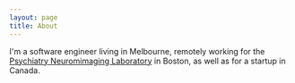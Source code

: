 ```yaml
---
layout: page
title: About
---
```


I'm a software engineer living in Melbourne, remotely working for the 
[Psychiatry Neuromimaging Laboratory](http://pnl.bwh.harvard.edu) 
in Boston, as well as for a startup in Canada.
